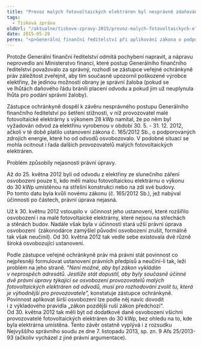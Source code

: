 ```yaml
---
title: "Provoz malých fotovoltaických elektráren byl nesprávně zdaňován"
tags:
  - Tisková zpráva
oldUrl: "/aktualne/tiskove-zpravy-2015/provoz-malych-fotovoltaickych-elektraren-byl-nespravne-zdanovan"
date: 2015-05-29
perex: "<p>Generální finanční ředitelství při aplikování zákona o podporovaných zdrojích energie zvýhodnilo stát a nerespektovalo zásadu právního státu, že v případě nejasností se zákon vykládá ve prospěch adresátů. Někteří výrobci elektřiny z malých fotovoltaických elektráren tak byli nuceni zaplatit dodatkovou daň, přestože je od ní zákon osvobozoval.</p>"
---
```


<!-- imported from the old website -->

<p>Protože Generální finanční ředitelství odmítá pochybení napravit, a nápravu neprovedlo ani Ministerstvo financí, které postup Generálního finančního ředitelství považovalo za správný, rozhodl se zástupce veřejné ochránkyně práv záležitost zveřejnit, aby tím současně upozornil poškozené výrobce elektřiny, že jedinou možností obrany je správní žaloba (pokud se ve lhůtách daňového řádu bránili placení odvodu a pokud jim už neuplynula lhůta pro podání správní žaloby).</p><p>Zástupce ochránkyně dospěl k závěru nesprávného postupu Generálního finančního ředitelství po šetření stížnosti, v níž provozovatel malé fotovoltaické elektrárny s výkonem 28 kWp namítal, že po něm byl vyžadován odvod za elektřinu vyrobenou v období 30. 5. - 31. 12. 2012, ačkoli v té době platilo ustanovení zákona č. 165/2012 Sb., o podporovaných zdrojích energie, které ho od odvodů osvobozovalo. V podobné situaci se mohla ocitnout i řada dalších provozovatelů malých fotovoltaických elektráren.  </p><p>Problém způsobily nejasnosti právní úpravy. </p> <p>Až do 25. května 2012 byli od odvodu z elektřiny ze slunečního záření osvobozeni pouze ti, kdo měli malou fotovoltaickou elektrárnu o výkonu do 30 kWp umístěnou na střešní konstrukci nebo na zdi své budovy. Po tomto datu byla kvůli novému zákonu (č. 165/2012 Sb.), jež nabýval účinnosti po částech, právní úprava nejasná.</p> <p>Už k 30. květnu 2012 vstoupilo v  účinnost jeho ustanovení, které rozšířilo osvobození i na malé fotovoltaické elektrárny, které nejsou na střechách a stěnách budov. Nadále však byla v účinnosti stará užší právní úprava osvobození  (zákonodárce zamýšlel původní osvobození zrušit, formálně tak však neučinil). Od 30. května 2012 tak vedle sebe existovala dvě různě široká osvobozující ustanovení.</p> <p>Podle zástupce veřejné ochránkyně práv má právní stát povinnost co nejpřesněji formulovat ustanovení právních předpisů a neučiní-li tak, leží problém na jeho straně. &quot;<i>Není možné, aby byl zákon vykládán v neprospěch adresátů. Jestliže stát dopustil, aby byly současně účinné dvě právní úpravy týkající se osvobození provozovatelů malých fotovoltaických elektráren od odvodů, musí pro rozhodování zvolit tu, která je výhodnější pro provozovatele&quot;,</i> konstatuje zástupce ochránkyně. Povinnost aplikovat širší osvobození lze podle něj navíc dovodit i z výkladového pravidla „zákon pozdější ruší zákon předchozí“. Od 30. května 2012 tak měli být od dodatkové daně osvobozeni všichni provozovatelé fotovoltaických elektráren do 30 kWp, bez ohledu na to, kde byla elektrárna umístěna. Tento závěr ostatně vyplývá i z rozsudku Nejvyššího správního soudu ze dne 7. listopadu 2013, sp. zn. 9 Afs 25/2013-93 (ačkoliv vycházel z jiné právní argumentace).</p>

